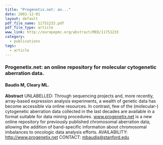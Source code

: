 ```yaml
---
title: "Progenetix.net: an..."
date: 2001-12-01
layout: default
pdf_file_name: 11751233.pdf
pdf_file_type: article
www_link: http://europepmc.org/abstract/MED/11751233
category:
  - publications
tags:
  - article
---
```


### Progenetix.net: an online repository for molecular cytogenetic aberration data.
#### Baudis M, Cleary ML.

**Abstract** UNLABELLED: Through sequencing projects and, more recently, array-based expression analysis experiments, a wealth of genetic data has become accessible via online resources. In contrast, few of the (molecular-) cytogenetic aberration data collected in the last decades are available in a format suitable for data mining procedures. www.progenetix.net is a new online repository for previously published chromosomal aberration data, allowing the addition of band-specific information about chromosomal imbalances to oncologic data analysis efforts. AVAILABILITY: http://www.progenetix.net CONTACT: mbaudis@stanford.edu
